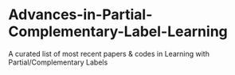 # Advances-in-Partial-Complementary-Label-Learning
A curated list of most recent papers &amp; codes in Learning with Partial/Complementary Labels
